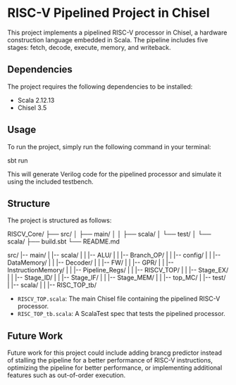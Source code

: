 # RISC-V Pipelined Project in Chisel

This project implements a pipelined RISC-V processor in Chisel, a hardware construction language embedded in Scala. The pipeline includes five stages: fetch, decode, execute, memory, and writeback.

## Dependencies

The project requires the following dependencies to be installed:

- Scala 2.12.13
- Chisel 3.5

## Usage

To run the project, simply run the following command in your terminal:

sbt run


This will generate Verilog code for the pipelined processor and simulate it using the included testbench.

## Structure

The project is structured as follows:

RISCV_Core/
├── src/
│   ├── main/
│   │   ├── scala/
│   └── test/
│       └── scala/
├── build.sbt
└── README.md


src/
|-- main/
|   |-- scala/
|   |   |-- ALU/
|   |   |-- Branch_OP/
|   |   |-- config/
|   |   |-- DataMemory/
|   |   |-- Decoder/
|   |   |-- FW/
|   |   |-- GPR/
|   |   |-- InstructionMemory/
|   |   |-- Pipeline_Regs/
|   |   |-- RISCV_TOP/
|   |   |-- Stage_EX/
|   |   |-- Stage_ID/
|   |   |-- Stage_IF/
|   |   |-- Stage_MEM/
|   |   |-- top_MC/
|
|-- test/
|   |-- scala/
|   |   |-- RISC_TOP_tb/


- `RISCV_TOP.scala`: The main Chisel file containing the pipelined RISC-V processor.
- `RISC_TOP_tb.scala`: A ScalaTest spec that tests the pipelined processor.

## Future Work

Future work for this project could include adding brancg predictor instead of stalling the pipeline for a better performance of RISC-V instructions, optimizing the pipeline for better performance, or implementing additional features such as out-of-order execution. 

